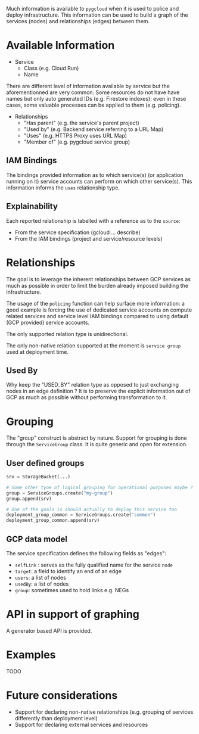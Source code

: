 Much information is available to `pygcloud` when it is used to police and deploy infrastructure. This information can be used to build a graph of the services (nodes) and relationships (edges) between them.

# Available Information

* Service
  * Class (e.g. Cloud Run)
  * Name

There are different level of information available by service but the aforementionned are very common. Some resources do not have have names but only auto generated IDs (e.g. Firestore indexes): even in these cases, some valuable processes can be applied to them (e.g. policing).

* Relationships
  * "Has parent" (e.g. the service's parent project)
  * "Used by" (e.g. Backend service referring to a URL Map)
  * "Uses" (e.g. HTTPS Proxy uses URL Map)
  * "Member of" (e.g. pygcloud service group)

## IAM Bindings

The bindings provided information as to which service(s) (or application running on it) service accounts can perform on which other service(s). This information informs the `uses` relationship type.

## Explainability

Each reported relationship is labelled with a reference as to the `source`:

* From the service specification (gcloud ... describe)
* From the IAM bindings (project and service/resource levels)

# Relationships

The goal is to leverage the inherent relationships between GCP services as much as possible in order to limit the burden already imposed building the infrastructure.

The usage of the `policing` function can help surface more information: a good example is forcing the use of dedicated service accounts on compute related services and service level IAM bindings compared to using default (GCP provided) service accounts.

The only supported relation type is unidirectional.

The only non-native relation supported at the moment is `service group` used at deployment time.

## Used By

Why keep the "USED_BY" relation type as opposed to just exchanging nodes in an edge definition ?
It is to preserve the explicit information out of GCP as much as possible without performing
transformation to it.

# Grouping

The "group" construct is abstract by nature. Support for grouping is done through the `ServiceGroup` class. It is quite generic and open for extension.

## User defined groups

```python
srv = StorageBucket(...)

# Some other tyoe of logical grouping for operational purposes maybe ?
group = ServiceGroups.create("my-group")
group.append(srv)

# One of the goals is should actually to deploy this service too
deployment_group_common = ServiceGroups.create("common")
deployment_group_common.append(srv)
```

## GCP data model

The service specification defines the following fields as "edges":

* `selfLink` : serves as the fully qualified name for the service `node`
* `target`: a field to identify an end of an edge
* `users`: a list of nodes
* `usedBy`: a list of nodes
* `group`: sometimes used to hold links e.g. NEGs

# API in support of graphing

A generator based API is provided.

# Examples

TODO

# Future considerations

* Support for declaring non-native relationships (e.g. grouping of services differently than deployment level)
* Support for declaring external services and resources

